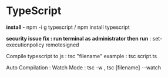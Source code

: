 # TypeScript
 
**install -** npm -i g typescript / npm install typescript

**security issue fix : run terminal as administrator then run** : set-executionpolicy remotesigned

Compile typescript to js : tsc "filename" example : tsc script.ts

Auto Compilation : Watch Mode : tsc -w  , tsc [filename] --watch